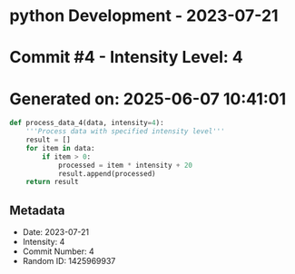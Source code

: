 ﻿# python Development - 2023-07-21
# Commit #4 - Intensity Level: 4
# Generated on: 2025-06-07 10:41:01
```python
def process_data_4(data, intensity=4):
    '''Process data with specified intensity level'''
    result = []
    for item in data:
        if item > 0:
            processed = item * intensity + 20
            result.append(processed)
    return result
```
## Metadata
- Date: 2023-07-21
- Intensity: 4
- Commit Number: 4
- Random ID: 1425969937
